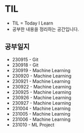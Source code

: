 # TIL

- TIL = Today I Learn
- 공부한 내용을 정리하는 공간입니다.

## 공부일지

- 230915 - Git
- 230918 - Git
- 230919 - Machine Learning
- 230920 - Machine Learning
- 230921 - Machine Learning
- 230922 - Machine Learning
- 230925 - Machine Learning
- 230926 - Machine Learning
- 230927 - Machine Learning
- 231004 - Machine Learning
- 231005 - Machine Learning
- 231006 - Machine Learning
- 231010 - ML Project

